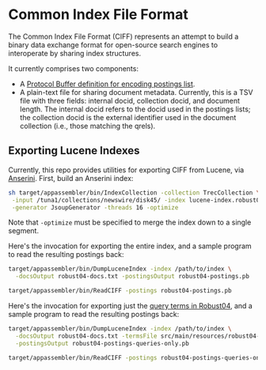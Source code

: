 # Common Index File Format

The Common Index File Format (CIFF) represents an attempt to build a binary data exchange format for open-source search engines to interoperate by sharing index structures.

It currently comprises two components:

+ A [Protocol Buffer definition for encoding postings list](src/main/protobuf/CommonIndexFileFormat.proto).
+ A plain-text file for sharing document metadata. Currently, this is a TSV file with three fields: internal docid, collection docid, and document length. The internal docid refers to the docid used in the postings lists; the collection docid is the external identifier used in the document collection (i.e., those matching the qrels).

## Exporting Lucene Indexes

Currently, this repo provides utilities for exporting CIFF from Lucene, via [Anserini](http://anserini.io/).
First, build an Anserini index:

```bash
sh target/appassembler/bin/IndexCollection -collection TrecCollection \
 -input /tuna1/collections/newswire/disk45/ -index lucene-index.robust04.optimized \
 -generator JsoupGenerator -threads 16 -optimize
```

Note that `-optimize` must be specified to merge the index down to a single segment.

Here's the invocation for exporting the entire index, and a sample program to read the resulting postings back:

```bash
target/appassembler/bin/DumpLuceneIndex -index /path/to/index \
  -docsOutput robust04-docs.txt -postingsOutput robust04-postings.pb

target/appassembler/bin/ReadCIFF -postings robust04-postings.pb
```

Here's the invocation for exporting just the [query terms in Robust04](src/main/resources/robust04-tokens.lucene-analyzed.txt), and a sample program to read the resulting postings back:

```bash
target/appassembler/bin/DumpLuceneIndex -index /path/to/index \
  -docsOutput robust04-docs.txt -termsFile src/main/resources/robust04-tokens.lucene-analyzed.txt \
  -postingsOutput robust04-postings-queries-only.pb

target/appassembler/bin/ReadCIFF -postings robust04-postings-queries-only.pb -max 600
```

